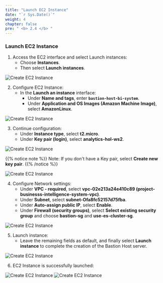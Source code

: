 ```yaml
---
title: "Launch EC2 Instance"
date: "`r Sys.Date()`"
weight: 4
chapter: false
pre: " <b> 2.4 </b> "
---
```


### Launch EC2 Instance

1. Access the EC2 interface and select Launch instances:
   - Choose **Instances**.
   - Then select **Launch instances**.

![Create EC2 Instance](/images/2.4-createEC2Instance/0001-createec2instance.png?featherlight=false&width=70pc)

2. Configure EC2 Instance:
   - In the **Launch an instance** interface:
     - Under **Name and tags**, enter **`bastion-host-bi-system`**.
     - Under **Application and OS Images (Amazon Machine Image)**, select **AmazonLinux**.

![Create EC2 Instance](/images/2.4-createEC2Instance/0002-createec2instance.png?featherlight=false&width=70pc)

3. Continue configuration:
   - Under **Instance type**, select **t2.micro**.
   - Under **Key pair (login)**, select **analytics-hol-ws2**.

![Create EC2 Instance](/images/2.4-createEC2Instance/0003-createec2instance.png?featherlight=false&width=70pc)

{{% notice note %}}
Note: If you don't have a Key pair, select **Create new key pair**.
{{% /notice %}}

![Create EC2 Instance](/images/2.4-createEC2Instance/0004-createec2instance.png?featherlight=false&width=70pc)

4. Configure Network settings:
   - Under **VPC - required**, select **vpc-02e213a24e410c89 (project-businesss-intelligence-system-vpc)**.
   - Under **Subnet**, select **subnet-Ofa8fc52157d75fba**.
   - Under **Auto-assign public IP**, select **Enable**.
   - Under **Firewall (security groups)**, select **Select existing security group** and choose **bastion-sg** and **use-es-cluster-sg**.

![Create EC2 Instance](/images/2.4-createEC2Instance/0005-createec2instance.png?featherlight=false&width=70pc)

5. Launch instance:
   - Leave the remaining fields as default, and finally select **Launch instance** to complete the creation of the Bastion Host server.

![Create EC2 Instance](/images/2.4-createEC2Instance/0006-createec2instance.png?featherlight=false&width=70pc)

6. EC2 Instance is successfully launched:

![Create EC2 Instance](/images/2.4-createEC2Instance/0007-createec2instance.png?featherlight=false&width=70pc)
![Create EC2 Instance](/images/2.4-createEC2Instance/0008-createec2instance.png?featherlight=false&width=70pc)
